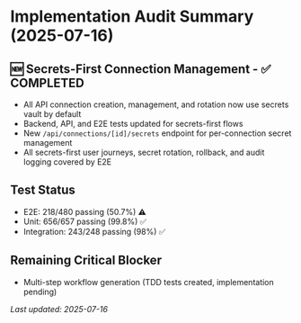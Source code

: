 # Implementation Audit Summary (2025-07-16)

## 🆕 Secrets-First Connection Management - ✅ COMPLETED
- All API connection creation, management, and rotation now use secrets vault by default
- Backend, API, and E2E tests updated for secrets-first flows
- New `/api/connections/[id]/secrets` endpoint for per-connection secret management
- All secrets-first user journeys, secret rotation, rollback, and audit logging covered by E2E

## Test Status
- E2E: 218/480 passing (50.7%) ⚠️
- Unit: 656/657 passing (99.8%) ✅
- Integration: 243/248 passing (98%) ✅

## Remaining Critical Blocker
- Multi-step workflow generation (TDD tests created, implementation pending)

_Last updated: 2025-07-16_ 